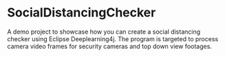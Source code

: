 # SocialDistancingChecker
A demo project to showcase how you can create a social distancing checker using Eclipse Deeplearning4j. The program is targeted to process camera video frames for security cameras and top down view footages.
